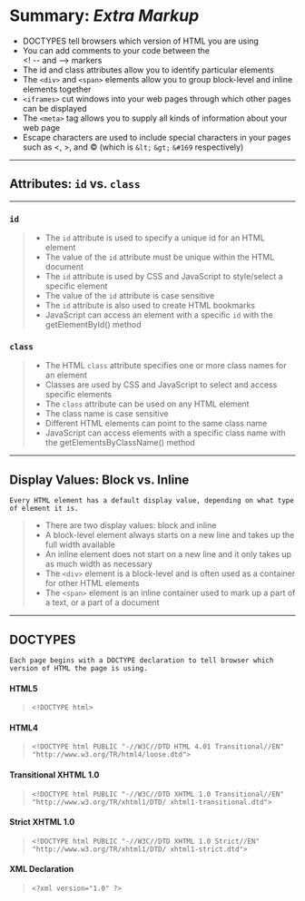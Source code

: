 # **Summary: *Extra Markup***

- DOCTYPES tell browsers which version of HTML you are using
- You can add comments to your code between the  
<! -- and --> markers  
- The id and class attributes allow you to identify particular elements
- The `<div>` and `<span>` elements allow you to group block-level and inline elements together
- `<iframes>` cut windows into your web pages through which other pages can be displayed 
- The `<meta>` tag allows you to supply all kinds of information about your web page
- Escape characters are used to include special characters in your pages such as &lt;, &gt;, and &#169; (which is `&lt;`  `&gt;` `&#169` respectively)

---

## Attributes: `id` vs. `class` 

--- 
### `id`
>- The `id` attribute is used to specify a unique id for an HTML element
>- The value of the `id` attribute must be unique within the HTML document
>- The `id` attribute is used by CSS and JavaScript to style/select a specific element
>- The value of the `id` attribute is case sensitive
>- The `id` attribute is also used to create HTML bookmarks
>- JavaScript can access an element with a specific `id` with the getElementById() method

### `class` 
>- The HTML `class` attribute specifies one or more class names for an element
>- Classes are used by CSS and JavaScript to select and access specific elements
>- The `class` attribute can be used on any HTML element
>- The class name is case sensitive
>- Different HTML elements can point to the same class name
>- JavaScript can access elements with a specific class name with the getElementsByClassName() method
---

## Display Values: Block vs. Inline
    Every HTML element has a default display value, depending on what type of element it is.

>- There are two display values: block and inline
>- A block-level element always starts on a new line and takes up the full width available
>- An inline element does not start on a new line and it only takes up as much width as necessary
>- The `<div>` element is a block-level and is often used as a container for other HTML elements
>- The `<span>` element is an inline container used to mark up a part of a text, or a part of a document

--- 

## DOCTYPES

    Each page begins with a DOCTYPE declaration to tell browser which version of HTML the page is using.

#### HTML5
> `<!DOCTYPE html>`

#### HTML4
> `<!DOCTYPE html PUBLIC
"-//W3C//DTD HTML 4.01 Transitional//EN"
"http://www.w3.org/TR/html4/loose.dtd">`

#### Transitional XHTML 1.0
> `<!DOCTYPE html PUBLIC
"-//W3C//DTD XHTML 1.0 Transitional//EN"
"http://www.w3.org/TR/xhtml1/DTD/
xhtml1-transitional.dtd">`

#### Strict XHTML 1.0
>`<!DOCTYPE html PUBLIC
"-//W3C//DTD XHTML 1.0 Strict//EN"
"http://www.w3.org/TR/xhtml1/DTD/
xhtml1-strict.dtd">`

#### XML Declaration
> `<?xml version="1.0" ?>`
